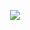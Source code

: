 <p align="center">
   <img src="https://wakatime.com/share/@Dioxair/e811fe4c-5e50-4967-ae9f-d306e582f897.svg">
</p>
</p>
